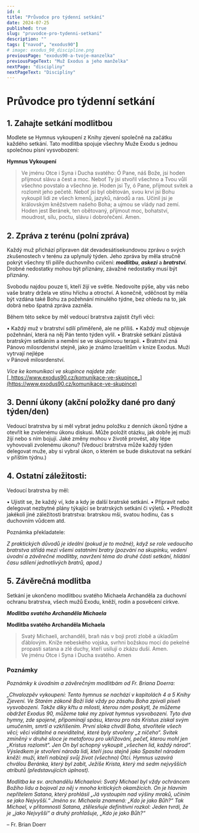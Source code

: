 ```yaml
---
id: 4
title: "Průvodce pro týdenní setkání"
date: 2024-07-25
published: true
slug: "pruvodce-pro-tydenni-setkani"
description: ""
tags: ["navod", "exodus90"]
# image: exodus_90_discipline.png
previousPage: "exodus90-a-tvoje-manzelka"
previousPageText: "Muž Exodus a jeho manželka"
nextPage: "discipliny"
nextPageText: "Disciplíny"
---
```


# Průvodce pro týdenní setkání

## 1\. Zahajte setkání modlitbou

Modlete se Hymnus vykoupení z Knihy zjevení společně na začátku každého setkání. Tato modlitba spojuje všechny Muže Exodu s jednou společnou písní vysvobození:

**Hymnus Vykoupení**

> Ve jménu Otce i Syna i Ducha svatého:
> Ó Pane, náš Bože, jsi hoden přijmout slávu a čest a moc.
> Neboť Ty jsi stvořil všechno a Tvou vůlí všechno povstalo a všechno je.
> Hoden jsi Ty, ó Pane, přijmout svitek a rozlomit jeho pečetě.
> Neboť jsi byl obětován, svou krví jsi Bohu vykoupil lidi ze všech kmenů, jazyků, národů a ras.
> Učinil jsi je královským kněžstvem našeho Boha; a ujmou se vlády nad zemí.
> Hoden jest Beránek, ten obětovaný, přijmout moc, bohatství, moudrost, sílu, poctu, slávu i dobrořečení.
> Amen.

## 2\. Zpráva z terénu (polní zpráva)

Každý muž přichází připraven dát devadesátisekundovou zprávu o svých zkušenostech v terénu za uplynulý týden. Jeho zpráva by měla stručně pokrýt všechny tři pilíře duchovního cvičení: **_modlitbu_**, **_askezi_** a **_bratrství_**. Drobné nedostatky mohou být přiznány, závažné nedostatky musí být přiznány.

Svobodu najdou pouze ti, kteří žijí ve světle. Nedovolte pýše, aby vás nebo vaše bratry držela ve stínu hříchu a otroctví. A konečně, vděčnost by měla být vzdána také Bohu za požehnání minulého týdne, bez ohledu na to, jak dobrá nebo špatná zpráva zazněla.

Během této sekce by měl vedoucí bratrstva zajistit čtyři věci:

• Každý muž v bratrství sdílí přiměřeně, ale ne příliš.
• Každý muž objevuje požehnání, která na něj Pán tento týden vylil.
• Bratrské setkání zůstává bratrským setkáním a nemění se ve skupinovou terapii.
• Bratrství zná Pánovo milosrdenství stejně, jako je známo Izraelitům v knize Exodus. Muži vytrvají nejlépe  
v Pánově milosrdenství.

_Více ke komunikaci ve skupince najdete zde:_ [_https://www.exodus90.cz/komunikace-ve-skupince_](https://www.exodus90.cz/komunikace-ve-skupince)

## 3\. Denní úkony (akční položky dané pro daný týden/den)

Vedoucí bratrstva by si měl vybrat jednu položku z denních úkonů týdne a otevřít ke zvolenému úkonu diskusi. Může položit otázku, jak dobře jej muži žijí nebo s ním bojují. Jaké změny mohou v životě provést, aby lépe vyhovovali zvolenému úkonu? (Vedoucí bratrstva může každý týden delegovat muže, aby si vybral úkon, o kterém se bude diskutovat na setkání v příštím týdnu.)

## 4\. Ostatní záležitosti:

Vedoucí bratrstva by měl:

• Ujistit se, že každý ví, kde a kdy je další bratrské setkání.
• Připravit nebo delegovat nezbytné plány týkající se bratrských setkání či výletů.
• Předložit jakékoli jiné záležitosti bratrstva: bratrskou mši, svatou hodinu, čas s duchovním vůdcem atd.

Poznámka překladatele:

_Z praktických důvodů je ideální (pokud je to možné), když se role vedoucího bratrstva střídá mezi všemi ostatními bratry (pozvání na skupinku, vedení úvodní a závěrečné modlitby, navržení téma do druhé části setkání, hlídání času sdílení jednotlivých bratrů, apod.)_

## 5\. Závěrečná modlitba

Setkání je ukončeno modlitbou svatého Michaela Archanděla za duchovní ochranu bratrstva, všech mužů Exodu, kněží, rodin a posvěcení církve.

**_Modlitba svatého Archanděla Michaela_**

**Modlitba svatého Archanděla Michaela**

> Svatý Michaeli, archanděli,
> braň nás v boji proti zlobě a úkladům ďáblovým.
> Kníže nebeského vojska,
> svrhni božskou mocí do pekelné propasti
> satana a zlé duchy, kteří usilují o zkázu duší.
> Amen.
> ​<br />
> Ve jménu Otce i Syna i Ducha svatého. Amen

### Poznámky

_Poznámky k úvodním a závěrečným modlitbám od Fr. Briana Doerra:_

_„Chvalozpěv vykoupení: Tento hymnus se nachází v kapitolách 4 a 5 Knihy Zjevení. Ve Starém zákoně Boží lidé vždy po zásahu Boha zpívali píseň vysvobození. Takže díky křtu a milosti, kterou nám poskytl, že můžeme obdržet Exodus 90, můžeme také my zpívat hymnus vysvobození. Tyto dva hymny, zde spojené, připomínají spásu, kterou pro nás Kristus získal svým umučením, smrtí a vzkříšením. První sloka chválí Boha, stvořitele všech věcí; věci viditelné a neviditelné, které byly stvořeny „z ničeho“. Svitek zmíněný v druhé sloce je metaforou pro ukřižování, pečeť, kterou mohl jen „Kristus rozlomit“. Jen On byl schopný vykoupit „všechen lid, každý národ“. Výsledkem je stvoření národa lidí, kteří jsou stejně jako Spasitel národem kněží: muži, kteří nabízejí svůj život (všechno) Otci. Hymnus uzavírá chválou Beránka, který byl zabit, Ježíše Krista, který má sedm nejvyšších atributů (představujících úplnost)._

_Modlitba ke sv. archandělu Michaelovi: Svatý Michael byl vždy ochráncem Božího lidu a bojoval za něj v mnoha kritických okamžicích. On je hlavním nepřítelem Satana, který prohlásil „Já vystoupím nad výšiny mraků, učiním se jako Nejvyšší.“ Jméno sv. Michaela znamená: „Kdo je jako Bůh?“ Tak Michael, v přítomnosti Satana, ztělesňuje definitivní rozkol: Jeden tvrdí, že je „jako Nejvyšší“ a druhý prohlašuje, „Kdo je jako Bůh?“_

– Fr. Brian Doerr
